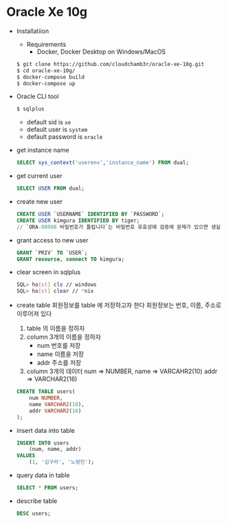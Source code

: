# Oracle Xe 10g

- Installatiion
    - Requirements 
        - Docker, Docker Desktop on Windows/MacOS 
    ```bash
    $ git clone https://github.com/cloudchamb3r/oracle-xe-10g.git
    $ cd oracle-xe-10g/
    $ docker-compose build
    $ docker-compose up
    ```
- Oracle CLI tool
    ```bash
    $ sqlplus
    ```
    - default sid is `xe`  
    - default user is `system`  
    - default password is `oracle` 


- get instance name
    ```sql
    SELECT sys_context('userenv','instance_name') FROM dual;
    ```
- get current user
    ```sql
    SELECT USER FROM dual;
    ```

- create new user 
    ```sql
    CREATE USER `USERNAME` IDENTIFIED BY `PASSWORD`;
    CREATE USER kimgura IDENTIFIED BY tiger;
    // `ORA-00998 비밀번호가 틀립니다`는 비밀번호 유효성에 검증에 문제가 있으면 생길 수 있다
    ```
- grant access to new user
    ```sql
    GRANT `PRIV` TO `USER`; 
    GRANT resource, connect TO kimgura;
    ```

- clear screen in sqlplus
    ```bash
    SQL> ho[st] cls // windows
    SQL> ho[st] clear // *nix
    ```
- create table 
    회원정보를 table 에 저장하고자 한다
    회원정보는 번호, 이름, 주소로 이루어져 있다

    1. table 의 이름을 정하자
    2. column 3개의 이름을 정하자 
        - num
            번호를 저장
        - name
            이름을 저장
        - addr
            주소를 저장
    3. column 3개의 데이터
        num => NUMBER,
        name => VARCAHR2(10)
        addr => VARCHAR2(16) 

    ```sql
    CREATE TABLE users(
        num NUMBER, 
        name VARCHAR2(10), 
        addr VARCHAR2(16)
    );
    ```
- insert data into table
    ```sql
    INSERT INTO users
        (num, name, addr) 
    VALUES 
        (1, '김구라', '노량진');
    ```
- query data in table 
    ```sql
    SELECT * FROM users;
    ```
- describe table
    ```sql
    DESC users; 
    ```
